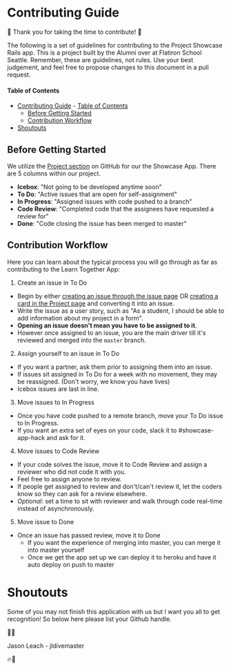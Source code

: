 # Contributing Guide
:tada: Thank you for taking the time to contribute! :tada:

The following is a set of guidelines for contributing to the Project Showcase
Rails app. This is a project built by the Alumni over at Flatiron
School Seattle. Remember, these are guidelines, not rules. Use your best judgement, and
feel free to propose changes to this document in a pull request.

#### Table of Contents

- [Contributing Guide](#contributing-guide)
      - [Table of Contents](#table-of-contents)
  - [Before Getting Started](#before-getting-started)
  - [Contribution Workflow](#contribution-workflow)
- [Shoutouts](#shoutouts)

## Before Getting Started

We utilize the [Project section](https://github.com/codyjgreen/Showcase-Back/projects)
on GitHub for our the Showcase App. There are 5 columns within our project.

- **Icebox**: "Not going to be developed anytime soon"
- **To Do**: "Active issues that are open for self-assignment"
- **In Progress**: "Assigned issues with code pushed to a branch"
- **Code Review**: "Completed code that the assignees have requested a review for"
- **Done**: "Code closing the issue has been merged to master"

## Contribution Workflow

Here you can learn about the typical process you will go through as far as contributing
to the Learn Together App:

1. Create an issue in To Do

  - Begin by either [creating an issue through the issue page](https://github.com/codyjgreen/Showcase-Back/issues/new)
  OR [creating a card in the Project page](https://github.com/codyjgreen/Showcase-Back/projects/1)
and converting it into an issue.
  - Write the issue as a user story, such as "As a student,
I should be able to add information about my project in a form".
  - **Opening an issue doesn't
mean you have to be assigned to it**.
  - However once assigned to an issue, you are the main driver till it's reviewed and merged into the `master` branch.

2. Assign yourself to an issue in To Do

  - If you want a partner, ask them prior to assigning them into an issue.
  - If issues sit assigned in To Do for a week with no movement, they may be reassigned.
    (Don't worry, we know you have lives)
  -  Icebox issues are last in line.

3. Move issues to In Progress

  - Once you have code pushed to a remote branch, move your To Do issue to In Progress.
  - If you want an extra set of eyes on your code, slack it to #showcase-app-hack
  and ask for it.

4. Move issues to Code Review

  - If your code solves the issue, move it to Code Review and assign a reviewer who
  did not code it with you.
  - Feel free to assign anyone to review.
  - If people get assigned to review and don't/can't review it, let the coders know
  so they can ask for a review elsewhere.
  - *Optional*: set a time to sit with reviewer and walk through code real-time instead
  of asynchronously.

5. Move issue to Done

- Once an issue has passed review, move it to Done
  - If you want the experience of merging into master, you can merge it into master yourself
  - Once we get the app set up we can deploy it to heroku and have it auto deploy on push to master

# Shoutouts

Some of you may not finish this application with us but I want you all to get recognition! So below here please list your Github handle.

:clap::fire:

Jason Leach - jldivemaster








:fire::clap:
